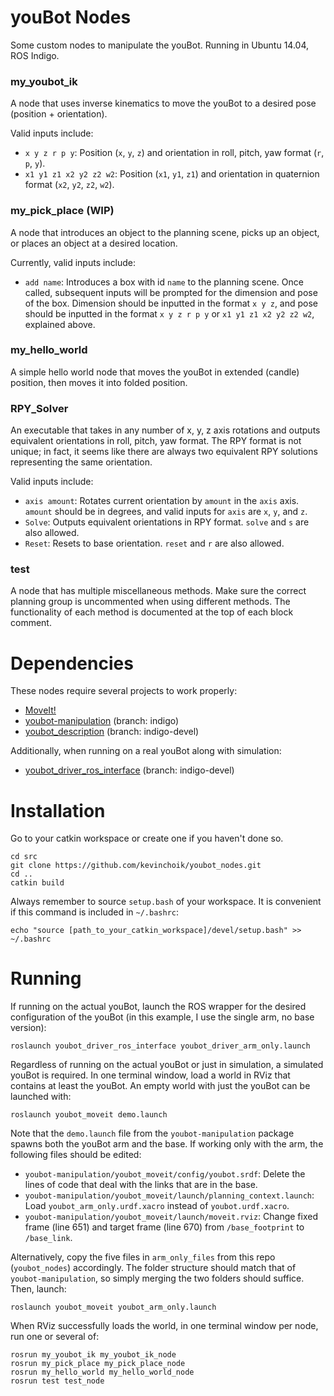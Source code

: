 # youBot Nodes

Some custom nodes to manipulate the youBot. Running in Ubuntu 14.04, ROS Indigo.

### my_youbot_ik

A node that uses inverse kinematics to move the youBot to a desired pose (position + orientation).

Valid inputs include:

 * `x y z r p y`: Position (`x`, `y`, `z`) and orientation in roll, pitch, yaw format (`r`, `p`, `y`).
 * `x1 y1 z1 x2 y2 z2 w2`: Position (`x1`, `y1`, `z1`) and orientation in quaternion format (`x2`, `y2`, `z2`, `w2`).

### my_pick_place (WIP)

A node that introduces an object to the planning scene, picks up an object, or places an object at a desired location.

Currently, valid inputs include:

 * `add name`: Introduces a box with id `name` to the planning scene. Once called, subsequent inputs will be prompted for the dimension and pose of the box. Dimension should be inputted in the format `x y z`, and pose should be inputted in the format `x y z r p y` or `x1 y1 z1 x2 y2 z2 w2`, explained above.

### my_hello_world

A simple hello world node that moves the youBot in extended (candle) position, then moves it into folded position.

### RPY_Solver

An executable that takes in any number of x, y, z axis rotations and outputs equivalent orientations in roll, pitch, yaw format. The RPY format is not unique; in fact, it seems like there are always two equivalent RPY solutions representing the same orientation.

Valid inputs include:

 * `axis amount`: Rotates current orientation by `amount` in the `axis` axis. `amount` should be in degrees, and valid inputs for `axis` are `x`, `y`, and `z`.
 * `Solve`: Outputs equivalent orientations in RPY format. `solve` and `s` are also allowed.
 * `Reset`: Resets to base orientation. `reset` and `r` are also allowed.

### test

A node that has multiple miscellaneous methods. Make sure the correct planning group is uncommented when using different methods. The functionality of each method is documented at the top of each block comment.

# Dependencies

These nodes require several projects to work properly:

 * [MoveIt!](http://moveit.ros.org/install/source/)
 * [youbot-manipulation](https://github.com/svenschneider/youbot-manipulation) (branch: indigo)
 * [youbot_description](https://github.com/youbot/youbot_description) (branch: indigo-devel)

Additionally, when running on a real youBot along with simulation:

 * [youbot_driver_ros_interface](https://github.com/youbot/youbot_driver_ros_interface) (branch: indigo-devel)

# Installation

Go to your catkin workspace or create one if you haven't done so.

```
cd src
git clone https://github.com/kevinchoik/youbot_nodes.git
cd ..
catkin build
```

Always remember to source `setup.bash` of your workspace. It is convenient if this command is included in `~/.bashrc`:

`echo "source [path_to_your_catkin_workspace]/devel/setup.bash" >> ~/.bashrc`

# Running

If running on the actual youBot, launch the ROS wrapper for the desired configuration of the youBot (in this example, I use the single arm, no base version):

`roslaunch youbot_driver_ros_interface youbot_driver_arm_only.launch`

Regardless of running on the actual youBot or just in simulation, a simulated youBot is required. In one terminal window, load a world in RViz that contains at least the youBot. An empty world with just the youBot can be launched with:

`roslaunch youbot_moveit demo.launch`

Note that the `demo.launch` file from the `youbot-manipulation` package spawns both the youBot arm and the base. If working only with the arm, the following files should be edited:
 * `youbot-manipulation/youbot_moveit/config/youbot.srdf`: Delete the lines of code that deal with the links that are in the base.
 * `youbot-manipulation/youbot_moveit/launch/planning_context.launch`: Load `youbot_arm_only.urdf.xacro` instead of `youbot.urdf.xacro`.
 * `youbot-manipulation/youbot_moveit/launch/moveit.rviz`: Change fixed frame (line 651) and target frame (line 670) from `/base_footprint` to `/base_link`.

Alternatively, copy the five files in `arm_only_files` from this repo (`youbot_nodes`) accordingly. The folder structure should match that of `youbot-manipulation`, so simply merging the two folders should suffice. Then, launch:

`roslaunch youbot_moveit youbot_arm_only.launch`

When RViz successfully loads the world, in one terminal window per node, run one or several of:

```
rosrun my_youbot_ik my_youbot_ik_node
rosrun my_pick_place my_pick_place_node
rosrun my_hello_world my_hello_world_node
rosrun test test_node 
```